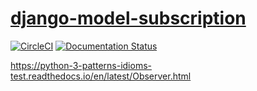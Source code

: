 # [django-model-subscription](https://django-model-subscription.readthedocs.io/en/latest/installation.html)
[![CircleCI](https://circleci.com/gh/jackton1/django-model-subscription.svg?style=svg)](https://circleci.com/gh/jackton1/django-model-subscription)
[![Documentation Status](https://readthedocs.org/projects/django-model-subscription/badge/?version=latest)](https://django-model-subscription.readthedocs.io/en/latest/?badge=latest) 

https://python-3-patterns-idioms-test.readthedocs.io/en/latest/Observer.html
